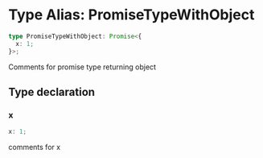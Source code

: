 # Type Alias: PromiseTypeWithObject

```ts
type PromiseTypeWithObject: Promise<{
  x: 1;
}>;
```

Comments for promise type returning object

## Type declaration

### x

```ts
x: 1;
```

comments for x
